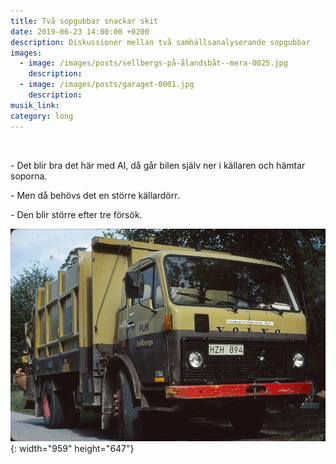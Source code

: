 ```yaml
---
title: Två sopgubbar snackar skit
date: 2019-06-23 14:00:00 +0200
description: Diskussioner mellan två samhällsanalyserande sopgubbar
images:
  - image: /images/posts/sellbergs-på-ålandsbåt--mera-0025.jpg
    description:
  - image: /images/posts/garaget-0001.jpg
    description:
musik_link:
category: long
---
```


&nbsp;

\- Det blir bra det h&auml;r med AI, d&aring; g&aring;r bilen sj&auml;lv ner i k&auml;llaren och h&auml;mtar soporna.

\- Men d&aring; behövs det en större k&auml;llardörr.

\- Den blir större efter tre försök.

![](/images/posts/sellbergs-på-ålandsbåt--mera-0025.jpg){: width="959" height="647"}